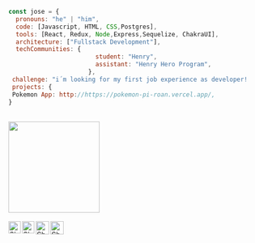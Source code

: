 


```js
const jose = {
  pronouns: "he" | "him",
  code: [Javascript, HTML, CSS,Postgres],
  tools: [React, Redux, Node,Express,Sequelize, ChakraUI],
  architecture: ["Fullstack Development"],
  techCommunities: {
                        student: "Henry",
                        assistant: "Henry Hero Program",
                      },
 challenge: "i´m looking for my first job experience as developer!
 projects: {
 Pokemon App: http://https://pokemon-pi-roan.vercel.app/,
}
```
<br>
<div>
<img height="180em" src="https://github-readme-stats.vercel.app/api?username=josesantangelo&theme=buefy&show_icons=true" />
<!--<img height="180em" src="https://github-readme-stats.vercel.app/api/top-langs/?username=josesantangelo&theme=buefy&layout=compact" /> -->
</div>
<br>

  <a href="https://www.linkedin.com/in/jose-luis-santangelo-fullstack" target="_blank">
    <img align="left" alt="Shubhamdeep Jha | Linkedin" width="24px" src="https://github.com/TheDudeThatCode/TheDudeThatCode/blob/master/Assets/Linkedin.svg" />
  </a>

  <a href="https://www.instagram.com/_josesantangelo/" target="_blank">
    <img align="left" alt="Shubhamdeep Jha | Instagram" width="24px" src="https://github.com/TheDudeThatCode/TheDudeThatCode/blob/master/Assets/Instagram.svg" />
  </a>
  <a href="mailto:jose.l.santangelo@gmail.com" target="_blank">
    <img align="left" alt="Shubhamdeep Jha | Gmail" width="26px" src="https://github.com/TheDudeThatCode/TheDudeThatCode/blob/master/Assets/Gmail.svg" />
  </a>
    <a href="https://pokemon-pi-roan.vercel.app/" target="_blank">
    <img align="left" alt="Shubhamdeep Jha | Gmail" width="26px" src="https://freesvgs.com/wp-content/uploads/2021/06/Poke-Ball-Pokemon-SVG.png" />
  </a>
  

<!--
**josesantangelo/josesantangelo** is a ✨ _special_ ✨ repository because its `README.md` (this file) appears on your GitHub profile.

Here are some ideas to get you started:

- 🔭 I’m currently working on ...
- 🌱 I’m currently learning ...
- 👯 I’m looking to collaborate on ...
- 🤔 I’m looking for help with ...
- 💬 Ask me about ...
- 📫 How to reach me: ...
- 😄 Pronouns: ...
- ⚡ Fun fact: ...
-->
